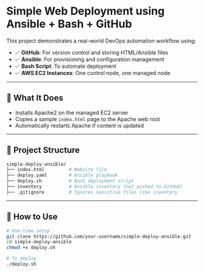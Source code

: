 # Simple Web Deployment using Ansible + Bash + GitHub

This project demonstrates a real-world DevOps automation workflow using:

- ✅ **GitHub**: For version control and storing HTML/Ansible files
- ✅ **Ansible**: For provisioning and configuration management
- ✅ **Bash Script**: To automate deployment
- ✅ **AWS EC2 Instances**: One control node, one managed node

---

## 🔧 What It Does

- Installs Apache2 on the managed EC2 server
- Copies a sample `index.html` page to the Apache web root
- Automatically restarts Apache if content is updated

---

## 📂 Project Structure

```bash
simple-deploy-ansible/
├── index.html         # Website file
├── deploy.yaml        # Ansible playbook
├── deploy.sh          # Bash deployment script
├── inventory          # Ansible inventory (not pushed to GitHub)
├── .gitignore         # Ignores sensitive files like inventory
```
---

## 🚀 How to Use

```bash
# One-time setup
git clone https://github.com/your-username/simple-deploy-ansible.git
cd simple-deploy-ansible
chmod +x deploy.sh

# To deploy
./deploy.sh
